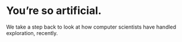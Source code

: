 # You’re so artificial. 

We take a step back to look at how computer scientists have handled exploration, recently.